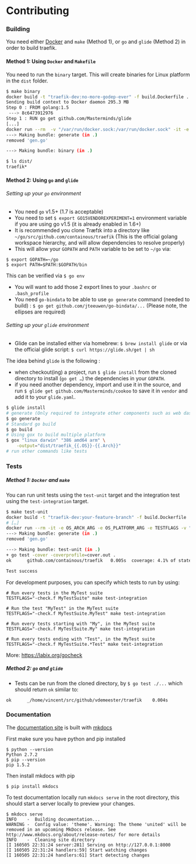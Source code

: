 # Contributing

### Building

You need either [Docker](https://github.com/docker/docker) and `make` (Method 1), or `go` and `glide` (Method 2) in order to build traefik.

#### Method 1: Using `Docker` and `Makefile`

You need to run the `binary` target. This will create binaries for Linux platform in the `dist` folder.

```bash
$ make binary
docker build -t "traefik-dev:no-more-godep-ever" -f build.Dockerfile .
Sending build context to Docker daemon 295.3 MB
Step 0 : FROM golang:1.5
 ---> 8c6473912976
Step 1 : RUN go get github.com/Masterminds/glide
[...]
docker run --rm  -v "/var/run/docker.sock:/var/run/docker.sock" -it -e OS_ARCH_ARG -e OS_PLATFORM_ARG -e TESTFLAGS -v "/home/emile/dev/go/src/github.com/containous/traefik/"dist":/go/src/github.com/containous/traefik/"dist"" "traefik-dev:no-more-godep-ever" ./script/make.sh generate binary
---> Making bundle: generate (in .)
removed 'gen.go'

---> Making bundle: binary (in .)

$ ls dist/
traefik*
```

#### Method 2: Using `go` and `glide`

###### Setting up your `go` environment

- You need `go` v1.5+ (1.7 is acceptable)
- You need to set `$ export GO15VENDOREXPERIMENT=1` environment variable if you are using go v1.5 (it is already enabled in 1.6+)
- It is recommended you clone Træfɪk into a directory like `~/go/src/github.com/containous/traefik` (This is the official golang workspace hierarchy, and will allow dependencies to resolve properly)
- This will allow your `GOPATH` and `PATH` variable to be set to `~/go` via:
```
$ export GOPATH=~/go
$ export PATH=$PATH:$GOPATH/bin
```

This can be verified via `$ go env`
- You will want to add those 2 export lines to your `.bashrc` or `.bash_profile`
- You need `go-bindata` to be able to use `go generate` command (needed to build) : `$ go get github.com/jteeuwen/go-bindata/...` (Please note, the ellipses are required)

###### Setting up your `glide` environment

- Glide can be installed either via homebrew: `$ brew install glide` or via the official glide script: `$ curl https://glide.sh/get | sh`

The idea behind `glide` is the following :

- when checkout(ing) a project, run `$ glide install` from the cloned directory to install
  (`go get …`) the dependencies in your `GOPATH`.
- if you need another dependency, import and use it in
  the source, and run `$ glide get github.com/Masterminds/cookoo` to save it in
  `vendor` and add it to your `glide.yaml`.

```bash
$ glide install
# generate (Only required to integrate other components such as web dashboard)
$ go generate
# Standard go build
$ go build
# Using gox to build multiple platform
$ gox "linux darwin" "386 amd64 arm" \
    -output="dist/traefik_{{.OS}}-{{.Arch}}"
# run other commands like tests
```

### Tests

##### Method 1: `Docker` and `make`

You can run unit tests using the `test-unit` target and the
integration test using the `test-integration` target.

```bash
$ make test-unit
docker build -t "traefik-dev:your-feature-branch" -f build.Dockerfile .
# […]
docker run --rm -it -e OS_ARCH_ARG -e OS_PLATFORM_ARG -e TESTFLAGS -v "/home/vincent/src/github/vdemeester/traefik/dist:/go/src/github.com/containous/traefik/dist" "traefik-dev:your-feature-branch" ./script/make.sh generate test-unit
---> Making bundle: generate (in .)
removed 'gen.go'

---> Making bundle: test-unit (in .)
+ go test -cover -coverprofile=cover.out .
ok      github.com/containous/traefik   0.005s  coverage: 4.1% of statements

Test success
```

For development purposes, you can specify which tests to run by using:
```
# Run every tests in the MyTest suite
TESTFLAGS="-check.f MyTestSuite" make test-integration

# Run the test "MyTest" in the MyTest suite
TESTFLAGS="-check.f MyTestSuite.MyTest" make test-integration

# Run every tests starting with "My", in the MyTest suite
TESTFLAGS="-check.f MyTestSuite.My" make test-integration

# Run every tests ending with "Test", in the MyTest suite
TESTFLAGS="-check.f MyTestSuite.*Test" make test-integration
```

More: https://labix.org/gocheck

##### Method 2: `go` and `glide`

- Tests can be run from the cloned directory, by `$ go test ./...` which should return `ok` similar to:
```
ok      _/home/vincent/src/github/vdemeester/traefik    0.004s
```

### Documentation

The [documentation site](http://docs.traefik.io/) is built with [mkdocs](http://mkdocs.org/)

First make sure you have python and pip installed

```
$ python --version
Python 2.7.2
$ pip --version
pip 1.5.2
```

Then install mkdocs with pip

```
$ pip install mkdocs
```

To test documentation locally run `mkdocs serve` in the root directory, this should start a server locally to preview your changes.

```
$ mkdocs serve
INFO    -  Building documentation...
WARNING -  Config value: 'theme'. Warning: The theme 'united' will be removed in an upcoming MkDocs release. See http://www.mkdocs.org/about/release-notes/ for more details
INFO    -  Cleaning site directory
[I 160505 22:31:24 server:281] Serving on http://127.0.0.1:8000
[I 160505 22:31:24 handlers:59] Start watching changes
[I 160505 22:31:24 handlers:61] Start detecting changes
```

